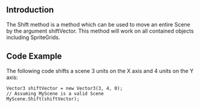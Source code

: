 ## Introduction

The Shift method is a method which can be used to move an entire Scene by the argument shiftVector. This method will work on all contained objects including SpriteGrids.

## Code Example

The following code shifts a scene 3 units on the X axis and 4 units on the Y axis:

    Vector3 shiftVector = new Vector3(3, 4, 0);
    // Assuming MyScene is a valid Scene
    MyScene.Shift(shiftVector);
